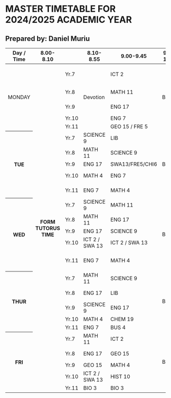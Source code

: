 <!doctype html>
<html lang="en">
<head>
  <meta charset="utf-8">
  <meta name="viewport" content="width=device-width,initial-scale=1">
  <link rel="stylesheet" href="school timetable.css">
  </head>
  <h1>MASTER TIMETABLE FOR 2024/2025 ACADEMIC YEAR</h1>
  <h2>Prepared by: Daniel Muriu</h2>
  <div class="tt-wrap">
    <table class="timetable">
      <thead>
        <tr>
          <th scope="col">Day / Time</th>
          <th scope="col">8.00-8.10</th>
          <th></th>
          <th scope="col">8.10-8.55</th>
          <th scope="col">9.00-9.45</th>
          <th scope="col">9.45-10.15</th>
          <th scope="col">10.15-11.00</th>
          <th scope="col">11.05-11.50</th>
          <th scope="col">11.55-12.40</th>
          <th scope="col">12.40-1.30</th>
          <th scope="col">1.30-2.15</th>
          <th scope="col">2.20-3.05</th>
          <th scope="col">3.10-3.55</th>
          <th scope="col">3.55-4.00</th>
        </tr>
      </thead>
        <tbody>
          <!-- MONDAY (5 rows for Yr7-Yr11) -->
          <td class="MONDAY" rowspan="5">MONDAY</td>
            <th class="vertical-rowspan-text" rowspan="25">FORM TUTORUS TIME</th>
            <td class="small">Yr.7</td>
            <td class="Devotion" rowspan="5">Devotion</td>
            <td>ICT 2</td>
            <td class="Break"rowspan="5">Break</td>
            <td>MATH 11</>
            <td>ENG 17</td>
            <td>P.E 13</td>
            <td class="highlight lunch" rowspan="5">LUNCH</td>
            <td>GEO 15</td>
            <td>SCIENCE 9</td>
            <td>MUSIC 8</td>
            <td> FORM TUTOR'S TIME</td>
          </tr>
          <tr>
            <td class="small">Yr.8</td>
             <td>MATH 11</td>
             <td>SCIENCE 9</td>
            <td>ART 18</td>
            <td>P.E 13</td>
            <td>ENG 17</td>
            <td>L.S 14 </td>
            <td>L.S 14> </td>
            <td></td>
          </tr>
          <tr>
           <td class="small">Yr.9</td>
            <td>ENG 17</td>
            <td>HIST 10</td>
            <td>SCIENCE 9</td>
            <td>SWA13/FRE5/CHI6</td>
            <td>BUS 11</td>
            <td>MATH 4</td>
            <td>P.E 13</td>
            <td></td>
          </tr>
          <tr>
             <td class="small">Yr.10</td>
             <td>ENG 7</td>
             <td>L.S 14</td>
            <td>L.S 14</td>
            <td>MATH 4</td>
            <td class="LUNCH">LUNCH</td>
            <td>BIO 19</td>
            <td>GEO 15</td>
            <td>HIST 10</td>
            <td></td>
          </tr>
          <tr>
            <td class="small">Yr.11</td>
            <td>GEO 15 / FRE 5</td>
            <td></td>
            <td>BIO 3</td>
            <td>FRE/ICT 12</td>
            <td>ENG 7</td>
            <td>PHY 16</td>
            <td>SWA 13</td>
            <td>MATH 4</td>
            <td></td>
          </tr>
          <!-- TUESDAY -->
          <tr>
            <th scope="row" class="row-day"rowspan="5">TUE</th>
            <td class="small">Yr.7</td>
            <td>SCIENCE 9</td>
            <td>LIB</td>
            <td class="BREAK"Rowspan="5"> BREAK</td>
            <td>MATH 11</td>
            <td>ART 18</td>
            <td>P.E 13</td>
            <td class="LUNCH" Rowspan="5">LUNCH</td>
            <td>ENG17</td>
            <td>HIST1</td>
            <td class="GENDER MEETING/DEBATE"Rowspan="5">GENDRER MEETING/DEBATE</td>
            <td></td>
          </tr>
          <tr>
            <td class="small">Yr.8</td>
            <td>MATH 11</td>
            <td>SCIENCE 9</td>
            <td>ENG 17</td>
            <td>GEO 15</td>
            <td>P.E 13</td></td>
            <td>HIST 1</td>
            <td>ICT 2</td>
             <td></td>
          </tr>
          <tr>
            <td class="small">Yr.9</td>
            <td>ENG 17</td>
            <td>SWA13/FRE5/CHI6</td>
              <td>LS 14</td>
            <td>LS 14</td>
            <td>MATH 4</td>
            <td>P.E 13</td>
            <td>SCIENCE 9</td>
            <td></td>
          </tr>
               <tr>
           <td class="small">Yr.10</td>
            <td>MATH 4</td>
            <td>ENG 7</td>
            <td>HIST 10</td>
            <td>CHEM 19</td>
            <td>PHY 9</td>
            <td>BUS15/CHI6/FRE5</td>
            <td>BUS15/CHI6/FRE5</td>
             <td></td>
          </tr>
          <tr>
            <td class="small">Yr.11</td>
            <td>ENG 7</td>
            <td>MATH 4</td>
          <td>PHY 16</td>
            <td>GEO 15 / FRE 5</td>
            <td>HIST 10</td>
             <td>BUS 4</td>
            <td>BUS 4</td>
            <td></td>
            </tr>
          <!-- WEDNESDAY -->
          <tr>
            <th scope="row" class="row-day" Rowspan="5">WED</th>
              <td class="small">Yr.7</td>
            <td>SCIENCE 9</td>
            <td>MATH 11</td>
           <td class="Break"rowspan="5">BREAK</td>
            <td>GEO 15</td>
            <td>ENG 17</td>
            <td>P.E 13</td>
            <td class="highlight lunch"Rowspan="5">LUNCH</td>
            <td>HIST 1</td>
            <td>ART 18</td>
            <td class="CLUB"rowspan="5">CLUBS</td>
            <td></td>
          </tr>
          <tr>
            <td class="small">Yr.8</td>
            <td>MATH 11</td>
            <td>ENG 17</td>
           <td>HIST 1</td>
            <td>ART 18</td>
            <td>P.E 13</td>
             <td>SCIENCE 9</td>
            <td>MUSIC 8</td>
            <td></td>
          </tr>
          <tr>
            <td class="small">Yr.9</td>
            <td>ENG 17</td>
            <td>SCIENCE 9</td>
           <td>ICT 2</td>
            <td>ICT 2</td>
            <td>GEO 15</td>
            <td>MATH 4</td>
            <td>HIST 10</td>
            <td></td>
          </tr>
          <tr>
         <td class="small">Yr.10</td>
            <td>ICT 2 / SWA 13</td>
            <td>ICT 2 / SWA 13</td>
             <td>MATH 4</td>
            <td>PHY 9</td>
            <td>ENG 7</td>
             <td>BIO 19</td>
            <td>GEO 15</td>
             <td></td>
            </tr>
          <tr>
           <td class="small">Yr.11</td>
            <td>ENG 7</td>
            <td>MATH 4</td>
            <td>PHY 16</td>
            <td>GEO 15/FRE 5</td>
            <td>HIST 10</td>
            <td>BUS 4</td>
            <td>BUS 4</td>
               <td></td>
                    </tr>
          <!-- THURSDAY -->
          <tr>
            <th scope="row" class="row-day"Rowspan="5">THUR</th>
            <td class="small">Yr.7</td>
            <td>MATH 11</td>
            <td>SCIENCE 9</td>
            <td class="Break" rowspan="5"> BREAK</td>
            <td>HIST</td>
            <td>ENG 17</td>
            <td>ICT 2</td>
            <td class="lunch"rowspan="5">LUNCH</td>
            <td>L.S 14</td>
            <td>L.S 14</td>
            <td class="MIND LECTURE"Rowspan="5">MIND LECTURE</td>
            <td></td>
          </tr>
          <tr>
               <td class="small">Yr.8</td>
            <td>ENG 17</td>
            <td>LIB</td>
            <td>MATH 11</td>
            <td>GEO 15</td>
            <td>MUSIC 9</td>
            <td>SCIENCE 9</td>
            <td>SCIENCE 9</td>
             <td></td>
            </tr>
          <tr>
                <td class="small">Yr.9</td>
            <td>SCIENCE 9</td>
            <td>ENG 17</td>
                  <td>MATH 4</td>
            <td>HIST 10</td>
            <td>P.E 13</td>
                     <td>GEO 15</td>
            <td>BUS 11</td>
                   <td></td>
           </tr>
          <tr>
                     <td class="small">Yr.10</td>
            <td>MATH 4</td>
            <td>CHEM 19</td>
                    <td>ENG 7</td>
            <td>PHY 9</td>
            <td>PHY 9</td>
                      <td>MATH 4</td>
            <td>GEO 15</td>
                  <td></td>
          </tr>
          <tr>
              <td class="small">Yr.11</td>
            <td>ENG 7</td>
            <td>BUS 4</td>
               <td>CHEM 3</td>
            <td>CHEM 3</td>
            <td>PHY 16</td>
             <td>SWA 13</td>
            <td>SWA 13</td>
                <td></td>
            </tr>
          <!-- FRIDAY -->
          <tr>
            <th scope="row" class="row-day"Rowspan="5">FRI</th>
            <td class="small">Yr.7</td>
            <td>MATH 11</td>
            <td>ICT 2</td>
            <td class="BREAK"Rowspan=5">BREAK</td>
            <td>ENG 17</td>
            <td>GEO 15</td>
            <td>P.E 13</td>
            <td class="lunch"Rowspan="5">LUNCH</td>
            <td>SCIENCE 9</td>
            <td>MUSIC 8</td>
            <td class="GAMES" Rowspan="5">GAMES</td>
            <td></td>
          </tr>
          <tr>
                  <td class="small">Yr.8</td>
            <td>ENG 17</td>
            <td>GEO 15</td>
                  <td>MATH 11</td>
            <td>HIST 1</td>
            <td>P.E 13</td>
                      <td>ICT 2</td>
            <td>ICT 2</td>
              <td></td>
            </tr>
          <tr>
               <td class="small">Yr.9</td>
            <td>GEO 15</td>
            <td>MATH 4</td>
                 <td>ICT 2</td>
            <td>ENG 17</td>
            <td>SCIENCE 9</td>
                  <td>BUS 11</td>
            <td>SWA13/FRE5/CH16</td>
            <td></td>
          </tr>
          <tr>
                  <td class="small">Yr.10</td>
            <td>ICT 2 / SWA 13</td>
            <td>HIST 10</td>
                 <td>MATH 4</td>
            <td>CHEM 19</td>
            <td>ENG 7</td>
                 <td>BUS15/CHI6/FRE5</td>
            <td>BIO 19</td>
                    <td></td>
          </tr>
          <tr>
                  <td class="small">Yr.11</td>
            <td>BIO 3</td>
            <td>BIO 3</td>
                    <td>ENG 7</td>
            <td>MATH 4</td>
            <td>MATH 4</td>
                <td>HIST 10</td>
            <td>HIST 10</td>
                <td></td>
          </tr>
        </tbody>
  </main>
</body>
</html>
